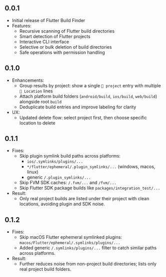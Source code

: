 ## 0.0.1

* Initial release of Flutter Build Finder
* Features:
  - Recursive scanning of Flutter build directories
  - Smart detection of Flutter projects
  - Interactive CLI interface
  - Selective or bulk deletion of build directories
  - Safe operations with permission handling

## 0.1.0

* Enhancements:
  - Group results by project: show a single `📱 project` entry with multiple `📍 Location` lines
  - Attach platform build folders (`android/build`, `ios/build`, `web/build`) alongside root `build`
  - Deduplicate build entries and improve labeling for clarity
* UX:
  - Updated delete flow: select project first, then choose specific location to delete

## 0.1.1

* Fixes:
  - Skip plugin symlink build paths across platforms:
    - `ios/.symlinks/plugins/...`
    - `*/flutter/ephemeral/.plugin_symlinks/...` (windows, macos, linux)
    - generic `/.plugin_symlinks/...`
  - Skip FVM SDK caches: `/.fvm/...` and `/fvm/...`
  - Skip Flutter SDK package builds like `packages/integration_test/...`
* Result:
  - Only real project builds are listed under their project with clean locations, avoiding plugin and SDK noise.

## 0.1.2

* Fixes:
  - Skip macOS Flutter ephemeral symlinked plugins: `macos/Flutter/ephemeral/.symlinks/plugins/...`
  - Added generic `/.symlinks/plugins/...` filter to catch similar paths across platforms.
* Result:
  - Further reduces noise from non-project build directories; lists only real project build folders.